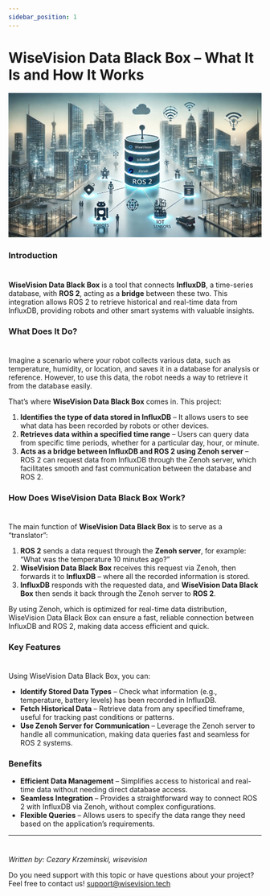 ```yaml
---
sidebar_position: 1
---
```


# WiseVision Data Black Box – What It Is and How It Works

![WiseVisiona Data Black Box](asset/wisevision_data_black_box.jpg)

### Introduction
#

**WiseVision Data Black Box** is a tool that connects **InfluxDB**, a time-series database, with **ROS 2**, acting as a **bridge** between these two. This integration allows ROS 2 to retrieve historical and real-time data from InfluxDB, providing robots and other smart systems with valuable insights.

### What Does It Do?
#

Imagine a scenario where your robot collects various data, such as temperature, humidity, or location, and saves it in a database for analysis or reference. However, to use this data, the robot needs a way to retrieve it from the database easily.

That’s where **WiseVision Data Black Box** comes in. This project:
1. **Identifies the type of data stored in InfluxDB** – It allows users to see what data has been recorded by robots or other devices.
2. **Retrieves data within a specified time range** – Users can query data from specific time periods, whether for a particular day, hour, or minute.
3. **Acts as a bridge between InfluxDB and ROS 2 using Zenoh server** – ROS 2 can request data from InfluxDB through the Zenoh server, which facilitates smooth and fast communication between the database and ROS 2.

### How Does WiseVision Data Black Box Work?
#

The main function of **WiseVision Data Black Box** is to serve as a “translator”:
1. **ROS 2** sends a data request through the **Zenoh server**, for example: “What was the temperature 10 minutes ago?”
2. **WiseVision Data Black Box** receives this request via Zenoh, then forwards it to **InfluxDB** – where all the recorded information is stored.
3. **InfluxDB** responds with the requested data, and **WiseVision Data Black Box** then sends it back through the Zenoh server to **ROS 2**.

By using Zenoh, which is optimized for real-time data distribution, WiseVision Data Black Box can ensure a fast, reliable connection between InfluxDB and ROS 2, making data access efficient and quick.

### Key Features
#
Using WiseVision Data Black Box, you can:
- **Identify Stored Data Types** – Check what information (e.g., temperature, battery levels) has been recorded in InfluxDB.
- **Fetch Historical Data** – Retrieve data from any specified timeframe, useful for tracking past conditions or patterns.
- **Use Zenoh Server for Communication** – Leverage the Zenoh server to handle all communication, making data queries fast and seamless for ROS 2 systems.

### Benefits
- **Efficient Data Management** – Simplifies access to historical and real-time data without needing direct database access.
- **Seamless Integration** – Provides a straightforward way to connect ROS 2 with InfluxDB via Zenoh, without complex configurations.
- **Flexible Queries** – Allows users to specify the data range they need based on the application’s requirements.

---

#
_Written by: Cezary Krzeminski, wisevision_ 

Do you need support with this topic or have questions about your project? Feel free to contact us! [support@wisevision.tech](mailto:support@wisevision.tech)
